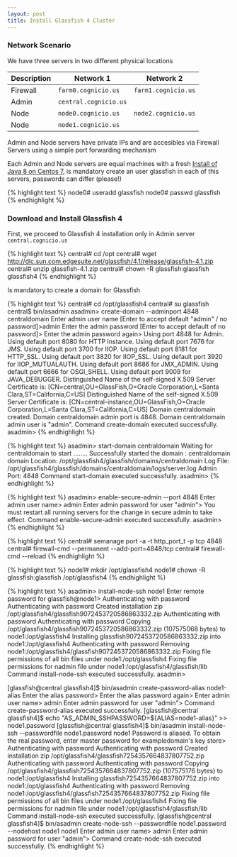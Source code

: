 ```yaml
---
layout: post
title: Install Glassfish 4 Cluster
---
```



### Network Scenario

We have three servers in two different physical locations

 Description | Network 1 | Network 2
------------- |------------ | -------------
 Firewall | `farm0.cognicio.us` | `farm1.cognicio.us`
Admin | `central.cognicio.us` |
Node | `node0.cognicio.us` |  `node2.cognicio.us`
Node | `node1.cognicio.us` | 

Admin and Node servers have private IPs and are accesibles via Firewall Servers using a simple port forwarding mechanism

Each Admin and Node servers are equal machines with a fresh [Install of Java 8 on Centos 7](/install-java8-on-centos7/), is mandatory create an user glassfish in each of this servers, passwords can differ (please!)

{% highlight text %}
node0# useradd glassfish
node0# passwd glassfish
{% endhighlight %}

### Download and Install Glassfish 4

First, we proceed to Glassfish 4 installation only in Admin server `central.cognicio.us`

{% highlight text %}
central# cd /opt
central# wget http://dlc.sun.com.edgesuite.net/glassfish/4.1/release/glassfish-4.1.zip
central# unzip glassfish-4.1.zip
central# chown -R glassfish:glassfish glassfish4
{% endhighlight %}

Is mandatory to create a domain for Glassfish

{% highlight text %}
central# cd /opt/glassfish4
central# su glassfish
central$ bin/asadmin
asadmin> create-domain --adminport 4848 centraldomain
Enter admin user name [Enter to accept default "admin" / no password]>admin
Enter the admin password [Enter to accept default of no password]> 
Enter the admin password again> 
Using port 4848 for Admin.
Using default port 8080 for HTTP Instance.
Using default port 7676 for JMS.
Using default port 3700 for IIOP.
Using default port 8181 for HTTP_SSL.
Using default port 3820 for IIOP_SSL.
Using default port 3920 for IIOP_MUTUALAUTH.
Using default port 8686 for JMX_ADMIN.
Using default port 6666 for OSGI_SHELL.
Using default port 9009 for JAVA_DEBUGGER.
Distinguished Name of the self-signed X.509 Server Certificate is:
[CN=central,OU=GlassFish,O=Oracle Corporation,L=Santa Clara,ST=California,C=US]
Distinguished Name of the self-signed X.509 Server Certificate is:
[CN=central-instance,OU=GlassFish,O=Oracle Corporation,L=Santa Clara,ST=California,C=US]
Domain centraldomain created.
Domain centraldomain admin port is 4848.
Domain centraldomain admin user is "admin".
Command create-domain executed successfully.
asadmin> 
{% endhighlight %}

{% highlight text %}
asadmin> start-domain centraldomain
Waiting for centraldomain to start ........
Successfully started the domain : centraldomain
domain  Location: /opt/glassfish4/glassfish/domains/centraldomain
Log File: /opt/glassfish4/glassfish/domains/centraldomain/logs/server.log
Admin Port: 4848
Command start-domain executed successfully.
asadmin>
{% endhighlight %}

{% highlight text %}
asadmin> enable-secure-admin --port 4848
Enter admin user name>  admin
Enter admin password for user "admin"> 
You must restart all running servers for the change in secure admin to take effect.
Command enable-secure-admin executed successfully.
asadmin>
{% endhighlight %}

{% highlight text %}
central# semanage port -a -t http_port_t -p tcp 4848
central# firewall-cmd --permanent --add-port=4848/tcp
central# firewall-cmd --reload
{% endhighlight %}

{% highlight text %}
node1# mkdir /opt/glassfish4
node1# chown -R glassfish:glassfish /opt/glassfish4
{% endhighlight %}

{% highlight text %}
asadmin> install-node-ssh node1
Enter remote password for glassfish@node1>
Authenticating with password <concealed>
Authenticating with password <concealed>
Created installation zip /opt/glassfish4/glassfish9072453720586863332.zip
Authenticating with password <concealed>
Authenticating with password <concealed>
Copying /opt/glassfish4/glassfish9072453720586863332.zip (107575068 bytes) to node1:/opt/glassfish4
Installing glassfish9072453720586863332.zip into node1:/opt/glassfish4
Authenticating with password <concealed>
Removing node1:/opt/glassfish4/glassfish9072453720586863332.zip
Fixing file permissions of all bin files under node1:/opt/glassfish4
Fixing file permissions for nadmin file under node1:/opt/glassfish4/glassfish/lib
Command install-node-ssh executed successfully.
asadmin> 





 [glassfish@central glassfish4]$ bin/asadmin create-password-alias node1-alias
Enter the alias password> 
Enter the alias password again> 
Enter admin user name>  admin
Enter admin password for user "admin"> 
Command create-password-alias executed successfully.
[glassfish@central glassfish4]$ echo "AS_ADMIN_SSHPASSWORD=\${ALIAS=node1-alias}" >> node1.password
[glassfish@central glassfish4]$ bin/asadmin  install-node-ssh --passwordfile node1.password node1
Password is aliased. To obtain the real password, enter master password for exampledomain's key store>
Authenticating with password <concealed>
Authenticating with password <concealed>
Created installation zip /opt/glassfish4/glassfish7254357664837807752.zip
Authenticating with password <concealed>
Authenticating with password <concealed>
Copying /opt/glassfish4/glassfish7254357664837807752.zip (107575176 bytes) to node1:/opt/glassfish4
Installing glassfish7254357664837807752.zip into node1:/opt/glassfish4
Authenticating with password <concealed>
Removing node1:/opt/glassfish4/glassfish7254357664837807752.zip
Fixing file permissions of all bin files under node1:/opt/glassfish4
Fixing file permissions for nadmin file under node1:/opt/glassfish4/glassfish/lib
Command install-node-ssh executed successfully.
[glassfish@central glassfish4]$ bin/asadmin create-node-ssh --passwordfile node1.password --nodehost node1 node1
Enter admin user name>  admin
Enter admin password for user "admin"> 
Command create-node-ssh executed successfully.
{% endhighlight %}